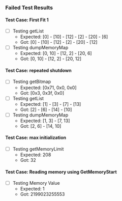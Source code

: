### Failed Test Results

#### Test Case: First Fit 1
- [ ] Testing getList
  - Expected: [0] - [10] - [12] - [2] - [20] - [6]
  - Got: [0] - [10] - [12] - [2] - [20] - [12]
- [ ] Testing dumpMemoryMap
  - Expected: [0, 10] - [12, 2] - [20, 6]
  - Got: [0, 10] - [12, 2] - [20, 12]

#### Test Case: repeated shutdown
- [ ] Testing getBitmap
  - Expected: [0x71, 0x0, 0x0]
  - Got: [0x3, 0x3f, 0x0]
- [ ] Testing getList
  - Expected: [1] - [3] - [7] - [13]
  - Got: [2] - [6] - [14] - [10]
- [ ] Testing dumpMemoryMap
  - Expected: [1, 3] - [7, 13]
  - Got: [2, 6] - [14, 10]

#### Test Case: max initialization
- [ ] Testing getMemoryLimit
  - Expected: 208
  - Got: 32

#### Test Case: Reading memory using GetMemoryStart
- [ ] Testing Memory Value
  - Expected: 1
  - Got: 2199023255553
